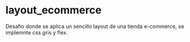 # layout_ecommerce
Desafio donde se aplica un sencillo layout de una tienda e-commerce, se implemnte css gris y flex.
